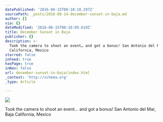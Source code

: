 ```yaml
---
datePublished: '2016-08-15T00:10:10.297Z'
sourcePath: _posts/2016-08-14-december-sunset-in-baja.md
author: []
via: {}
dateModified: '2016-08-15T00:10:09.619Z'
title: December Sunset in Baja
publisher: {}
description: >-
  Took the camera to shoot an event… and got a bonus! San Antonio del Mar, Baja
  California, Mexico
starred: false
inFeed: true
hasPage: true
inNav: false
url: december-sunset-in-baja/index.html
_context: 'http://schema.org'
_type: Article

---
```

![](https://the-grid-user-content.s3-us-west-2.amazonaws.com/8642d5cc-00af-4a5a-a03a-695600e77ef9.jpg)

Took the camera to shoot an event... and got a bonus! San Antonio del Mar, Baja California, Mexico